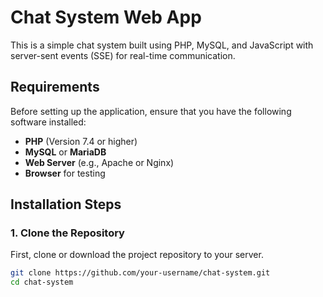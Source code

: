 # Chat System Web App

This is a simple chat system built using PHP, MySQL, and JavaScript with server-sent events (SSE) for real-time communication.

## Requirements

Before setting up the application, ensure that you have the following software installed:

- **PHP** (Version 7.4 or higher)
- **MySQL** or **MariaDB**
- **Web Server** (e.g., Apache or Nginx)
- **Browser** for testing

## Installation Steps

### 1. **Clone the Repository**

First, clone or download the project repository to your server.

```bash
git clone https://github.com/your-username/chat-system.git
cd chat-system
